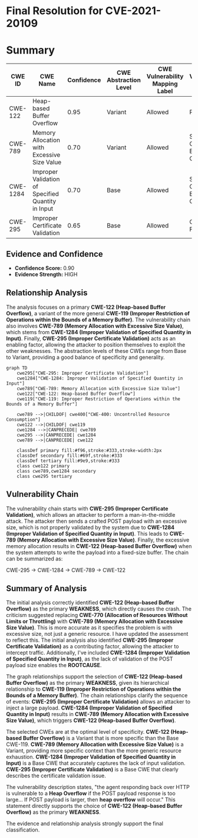 # Final Resolution for CVE-2021-20109

# Summary
| CWE ID | CWE Name | Confidence | CWE Abstraction Level | CWE Vulnerability Mapping Label | CWE-Vulnerability Mapping Notes |
|---|---|---|---|---|---|
| CWE-122 | Heap-based Buffer Overflow | 0.95 | Variant | Allowed | Primary CWE |
| CWE-789 | Memory Allocation with Excessive Size Value | 0.70 | Variant | Allowed | Secondary Candidate, Enabled by CWE-1284 |
| CWE-1284 | Improper Validation of Specified Quantity in Input | 0.70 | Base | Allowed | Secondary Candidate, Enables CWE-789 |
| CWE-295 | Improper Certificate Validation | 0.65 | Base | Allowed | Contributing Factor |

## Evidence and Confidence

*   **Confidence Score:** 0.90
*   **Evidence Strength:** HIGH

## Relationship Analysis
The analysis focuses on a primary **CWE-122 (Heap-based Buffer Overflow)**, a variant of the more general **CWE-119 (Improper Restriction of Operations within the Bounds of a Memory Buffer)**. The vulnerability chain also involves **CWE-789 (Memory Allocation with Excessive Size Value)**, which stems from **CWE-1284 (Improper Validation of Specified Quantity in Input)**. Finally, **CWE-295 (Improper Certificate Validation)** acts as an enabling factor, allowing the attacker to position themselves to exploit the other weaknesses. The abstraction levels of these CWEs range from Base to Variant, providing a good balance of specificity and generality.

```mermaid
graph TD
    cwe295["CWE-295: Improper Certificate Validation"]
    cwe1284["CWE-1284: Improper Validation of Specified Quantity in Input"]
    cwe789["CWE-789: Memory Allocation with Excessive Size Value"]
    cwe122["CWE-122: Heap-based Buffer Overflow"]
    cwe119["CWE-119: Improper Restriction of Operations within the Bounds of a Memory Buffer"]

    cwe789 -->|CHILDOF| cwe400["CWE-400: Uncontrolled Resource Consumption"]
    cwe122 -->|CHILDOF| cwe119
    cwe1284 -->|CANPRECEDE| cwe789
    cwe295 -->|CANPRECEDE| cwe1284
    cwe789 -->|CANPRECEDE| cwe122
    
    classDef primary fill:#f96,stroke:#333,stroke-width:2px
    classDef secondary fill:#69f,stroke:#333
    classDef tertiary fill:#9e9,stroke:#333
    class cwe122 primary
    class cwe789,cwe1284 secondary
    class cwe295 tertiary
```

## Vulnerability Chain
The vulnerability chain starts with **CWE-295 (Improper Certificate Validation)**, which allows an attacker to perform a man-in-the-middle attack. The attacker then sends a crafted POST payload with an excessive size, which is not properly validated by the system due to **CWE-1284 (Improper Validation of Specified Quantity in Input)**. This leads to **CWE-789 (Memory Allocation with Excessive Size Value)**. Finally, the excessive memory allocation results in **CWE-122 (Heap-based Buffer Overflow)** when the system attempts to write the payload into a fixed-size buffer. The chain can be summarized as:

CWE-295 -> CWE-1284 -> CWE-789 -> CWE-122

## Summary of Analysis
The initial analysis correctly identified **CWE-122 (Heap-based Buffer Overflow)** as the primary **WEAKNESS**, which directly causes the crash. The criticism suggested replacing **CWE-770 (Allocation of Resources Without Limits or Throttling)** with **CWE-789 (Memory Allocation with Excessive Size Value)**. This is more accurate as it specifies the problem is with excessive size, not just a generic resource. I have updated the assessment to reflect this. The initial analysis also identified **CWE-295 (Improper Certificate Validation)** as a contributing factor, allowing the attacker to intercept traffic. Additionally, I've included **CWE-1284 (Improper Validation of Specified Quantity in Input)**, as the lack of validation of the POST payload size enables the **ROOTCAUSE**.

The graph relationships support the selection of **CWE-122 (Heap-based Buffer Overflow)** as the primary **WEAKNESS**, given its hierarchical relationship to **CWE-119 (Improper Restriction of Operations within the Bounds of a Memory Buffer)**. The chain relationships clarify the sequence of events: **CWE-295 (Improper Certificate Validation)** allows an attacker to inject a large payload. **CWE-1284 (Improper Validation of Specified Quantity in Input)** results in **CWE-789 (Memory Allocation with Excessive Size Value)**, which triggers **CWE-122 (Heap-based Buffer Overflow)**.

The selected CWEs are at the optimal level of specificity. **CWE-122 (Heap-based Buffer Overflow)** is a Variant that is more specific than the Base CWE-119. **CWE-789 (Memory Allocation with Excessive Size Value)** is a Variant, providing more specific context than the more generic resource exhaustion. **CWE-1284 (Improper Validation of Specified Quantity in Input)** is a Base CWE that accurately captures the lack of input validation. **CWE-295 (Improper Certificate Validation)** is a Base CWE that clearly describes the certificate validation issue.

The vulnerability description states, "the agent responding back over HTTP is vulnerable to a **Heap Overflow** if the POST payload response is too large... If POST payload is larger, then **heap overflow** will occur." This statement directly supports the choice of **CWE-122 (Heap-based Buffer Overflow)** as the primary **WEAKNESS**.

The evidence and relationship analysis strongly support the final classification.
